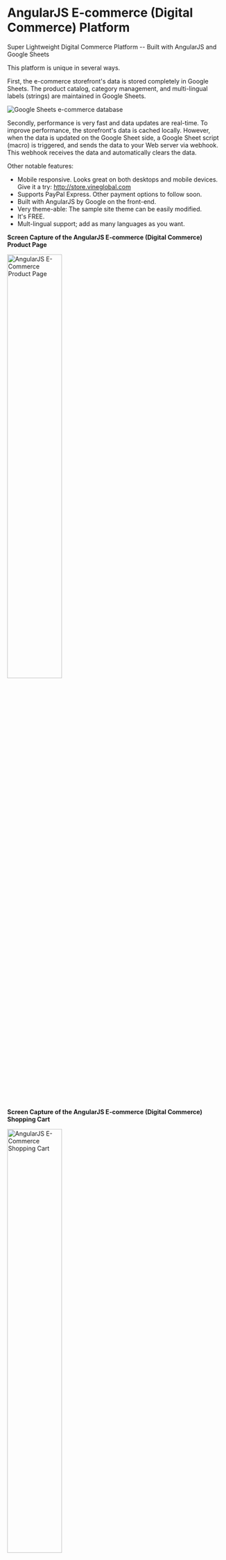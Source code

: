 # AngularJS E-commerce (Digital Commerce) Platform
Super Lightweight Digital Commerce Platform -- Built with AngularJS and Google Sheets   

This platform is unique in several ways. 

First, the e-commerce storefront's data is stored completely in Google Sheets.
The product catalog, category management, and multi-lingual labels (strings) are maintained in Google Sheets.

![Google Sheets e-commerce database](http://blog.vineglobal.com/images/google-sheets-live.png)

Secondly, performance is very fast and data updates are real-time.
To improve performance, the storefront's data is cached locally. However, when the data is updated
on the Google Sheet side, a Google Sheet script (macro) is triggered, and sends the data to your Web server via webhook. This webhook
receives the data and automatically clears the data. 


Other notable features:

- Mobile responsive. Looks great on both desktops and mobile devices. Give it a try: http://store.vineglobal.com
- Supports PayPal Express. Other payment options to follow soon.
- Built with AngularJS by Google on the front-end.
- Very theme-able: The sample site theme can be easily modified.
- It's FREE.
- Mult-lingual support; add as many languages as you want.

**Screen Capture of the AngularJS E-commerce (Digital Commerce) Product Page**

<img src="http://blog.vineglobal.com/images/home-page.PNG" alt="AngularJS E-Commerce Product Page" width="50%"/>


**Screen Capture of the AngularJS E-commerce (Digital Commerce) Shopping Cart**

<img src="http://blog.vineglobal.com/images/shopping-cart.PNG" alt="AngularJS E-Commerce Shopping Cart" width="50%"/>

## Getting Started

### Installation

1. On the AngularJS-eCommerce Github repository page, click Clone or download button. These instructions will cover the download option.
2. Download and unzip the ZIP file to your Web server.
3. If you try to run the application, you will receive the following error message:
4. Log into the Google API Console: https://console.developers.google.com If you haven't created a Google Developers account, you will be required to create an account.
5. Once you are logged in, click on the Credentials link. <img src="http://blog.vineglobal.com/images/credentials.png" alt="AngularJS E-Commerce Shopping Cart" width="50%"/>
6. 
